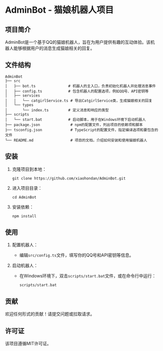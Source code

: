 # AdminBot - 猫娘机器人项目

## 项目简介
AdminBot是一个基于QQ的猫娘机器人，旨在为用户提供有趣的互动体验。该机器人能够根据用户的消息生成猫娘相关的回复。

## 文件结构
```
AdminBot
├── src
│   ├── bot.ts               # 机器人的主入口，负责初始化机器人并处理消息事件
│   ├── config.ts            # 包含机器人的配置选项，例如QQ号、API密钥等
│   ├── services
│   │   └── catgirlService.ts # 导出CatgirlService类，生成猫娘相关的回复
│   └── types
│       └── index.ts         # 定义消息和响应的类型
├── scripts
│   └── start.bat            # 启动脚本，用于在Windows环境下启动机器人
├── package.json              # npm的配置文件，列出项目的依赖项和脚本
├── tsconfig.json             # TypeScript的配置文件，指定编译选项和要包含的文件
└── README.md                 # 项目的文档，介绍如何安装和使用猫娘机器人
```

## 安装
1. 克隆项目到本地：
   ```
   git clone https://github.com/xiaohondan/AdminBot.git
   ```
2. 进入项目目录：
   ```
   cd AdminBot
   ```
3. 安装依赖：
   ```
   npm install
   ```

## 使用
1. 配置机器人：
   - 编辑`src/config.ts`文件，填写你的QQ号和API密钥等信息。
   
2. 启动机器人：
   - 在Windows环境下，双击`scripts/start.bat`文件，或在命令行中运行：
     ```
     scripts/start.bat
     ```

## 贡献
欢迎任何形式的贡献！请提交问题或拉取请求。

## 许可证
该项目遵循MIT许可证。
